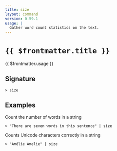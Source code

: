 ```yaml
---
title: size
layout: command
version: 0.59.1
usage: |
  Gather word count statistics on the text.
---
```


# `{{ $frontmatter.title }}`

<div style='white-space: pre-wrap;'>{{ $frontmatter.usage }}</div>

## Signature

```> size ```

## Examples

Count the number of words in a string
```shell
> "There are seven words in this sentence" | size
```

Counts Unicode characters correctly in a string
```shell
> "Amélie Amelie" | size
```
